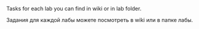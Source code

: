 Tasks for each lab you can find in wiki or in lab folder.

Задания для каждой лабы можете посмотреть в wiki или в папке лабы.
